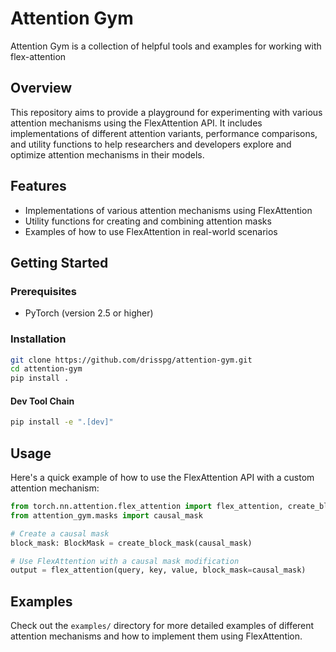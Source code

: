 # Attention Gym
Attention Gym is a collection of helpful tools and examples for working with flex-attention

## Overview

This repository aims to provide a playground for experimenting with various attention mechanisms using the FlexAttention API. It includes implementations of different attention variants, performance comparisons, and utility functions to help researchers and developers explore and optimize attention mechanisms in their models.

## Features

- Implementations of various attention mechanisms using FlexAttention
- Utility functions for creating and combining attention masks
- Examples of how to use FlexAttention in real-world scenarios

## Getting Started

### Prerequisites

- PyTorch (version 2.5 or higher)

### Installation

```bash
git clone https://github.com/drisspg/attention-gym.git
cd attention-gym
pip install .
```

#### Dev Tool Chain
```Bash
pip install -e ".[dev]"
```

## Usage

Here's a quick example of how to use the FlexAttention API with a custom attention mechanism:

```python
from torch.nn.attention.flex_attention import flex_attention, create_block_mask
from attention_gym.masks import causal_mask

# Create a causal mask
block_mask: BlockMask = create_block_mask(causal_mask)

# Use FlexAttention with a causal mask modification
output = flex_attention(query, key, value, block_mask=causal_mask)
```

## Examples

Check out the `examples/` directory for more detailed examples of different attention mechanisms and how to implement them using FlexAttention.

